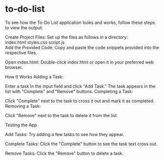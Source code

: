# to-do-list
To see how the To-Do List application looks and works, follow these steps to view the output:

Create Project Files: Set up the files as follows in a directory:
<br>
index.html
styles.css
script.js </br>
Add the Provided Code: Copy and paste the code snippets provided into the respective files.

Open index.html: Double-click index.html or open it in your preferred web browser.


How It Works
Adding a Task:

Enter a task in the input field and click "Add Task."
The task appears in the list with "Complete" and "Remove" buttons.
Completing a Task:

Click "Complete" next to the task to cross it out and mark it as completed.
Removing a Task:

Click "Remove" next to the task to delete it from the list.


Testing the App

Add Tasks: Try adding a few tasks to see how they appear.

Complete Tasks: Click the "Complete" button to see the task text cross out.

Remove Tasks: Click the "Remove" button to delete a task.
